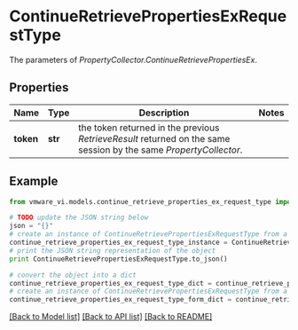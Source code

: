 # ContinueRetrievePropertiesExRequestType

The parameters of *PropertyCollector.ContinueRetrievePropertiesEx*. 

## Properties
Name | Type | Description | Notes
------------ | ------------- | ------------- | -------------
**token** | **str** | the token returned in the previous *RetrieveResult* returned on the same session by the same *PropertyCollector*.  | 

## Example

```python
from vmware_vi.models.continue_retrieve_properties_ex_request_type import ContinueRetrievePropertiesExRequestType

# TODO update the JSON string below
json = "{}"
# create an instance of ContinueRetrievePropertiesExRequestType from a JSON string
continue_retrieve_properties_ex_request_type_instance = ContinueRetrievePropertiesExRequestType.from_json(json)
# print the JSON string representation of the object
print ContinueRetrievePropertiesExRequestType.to_json()

# convert the object into a dict
continue_retrieve_properties_ex_request_type_dict = continue_retrieve_properties_ex_request_type_instance.to_dict()
# create an instance of ContinueRetrievePropertiesExRequestType from a dict
continue_retrieve_properties_ex_request_type_form_dict = continue_retrieve_properties_ex_request_type.from_dict(continue_retrieve_properties_ex_request_type_dict)
```
[[Back to Model list]](../README.md#documentation-for-models) [[Back to API list]](../README.md#documentation-for-api-endpoints) [[Back to README]](../README.md)


